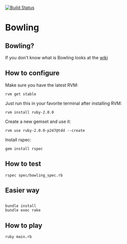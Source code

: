[![Build Status](https://drone.io/bitbucket.org/marcomontalbano/kata-bowling/status.png)](https://drone.io/bitbucket.org/marcomontalbano/kata-bowling/latest)

Bowling
=======


Bowling?
--------

If you don't know what is Bowling looks at the [wiki](http://en.wikipedia.org/wiki/Bowling)


How to configure
----------------

Make sure you have the latest RVM:

`rvm get stable`

Just run this in your favorite terminal after installing RVM:

`rvm install ruby-2.0.0`

Create a new gemset and use it:

`rvm use ruby-2.0.0-p247@tdd --create`

Install rspec:

`gem install rspec`


How to test
-----------

`rspec spec/bowling_spec.rb`


Easier way
----------

```ssh

bundle install
bundle exec rake
```


How to play
-----------

`ruby main.rb`